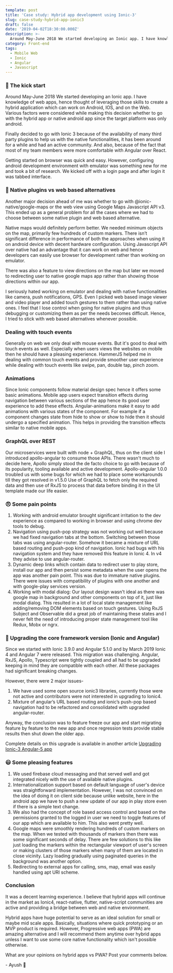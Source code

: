 ```yaml
---
template: post
title: 'Case study: Hybrid app development using Ionic-3'
slug: case-study-hybrid-app-ionic3
draft: false
date: '2019-04-02T18:30:00.000Z'
description: >-
  Around May-June 2018 We started developing an Ionic app. I have knowledge of web apps, hence thought of leveraging those skills to create a hybrid application which can work on Android, IOS, and on the Web...
category: Front-end
tags:
  - Mobile Web
  - Ionic
  - Angular
  - Javascript
---
```


### 🎉 The kick start
Around May-June 2018 We started developing an Ionic app. I have knowledge of web apps, hence thought of leveraging those skills to create a hybrid application which can work on Android, IOS, and on the Web. Various factors were considered while making this decision whether to go with the hybrid app or native android app since the target platform was only android.

Finally decided to go with Ionic 3 because of the availability of many third party plugins to help us with the native functionalities, it has been around for a while and had an active community. And also, because of the fact that most of my team members were more comfortable with Angular over React.

Getting started on browser was quick and easy. However, configuring android development environment with emulator was something new for me and took a bit of research.
We kicked off with a login page and after login it was tabbed interface.

### 🤨 Native plugins vs web based alternatives
Another major decision ahead of me was whether to go with @ionic-native/google-maps or the web view using Google Maps Javascript API v3. This ended up as a general problem for all the cases where we had to choose between some native plugin and web based alternative.

Native maps would definitely perform better. We needed minimum objects on the map, primarily few hundreds of custom markers. There isn’t significant difference in performance of both the approaches when using it on android device with decent hardware configuration. Using Javascript API over native had an advantage that it can work on web and hence developers can easily use browser for development rather than working on emulator.

There was also a feature to view directions on the map but later we moved to redirecting user to native google maps app rather than showing those directions within our app.

I seriously hated working on emulator and dealing with native functionalities like camera, push notifications, GPS. Even I picked web based image viewer and video player and added touch gestures to them rather than using native ones.
I feel that I lose control when going for native plugins and thus debugging or customizing them as per the needs becomes difficult. Hence, I tried to stick with web based alternatives whenever possible.

### Dealing with touch events
Generally on web we only deal with mouse events. But it's good to deal with touch events as well. Especially when users views the websites on mobile then he should have a pleasing experience. HammerJS helped me in dealing with common touch events and provide smoother user experience while dealing with touch events like swipe, pan, double tap, pinch zoom.

### Animations
Since Ionic components follow material design spec hence it offers some basic animations. Mobile app users expect transition effects during navigation between various sections of the app hence its good user experience to add these effects. Angular-animations make it easy to add animations with various states of the component. For example if a component changes state from hide to show or show to hide then it should undergo a specified animation. This helps in providing the transition effects similar to native mobile apps.

### GraphQL over REST
Our microservices were built with node + GraphQL, thus on the client side I introduced apollo-angular to consume those APIs. There wasn't much to decide here, Apollo simply stood the de facto choice to go with because of its popularity, tooling available and active development. Apollo-angular 1.0.0 troubled us with some bugs for which we had to place some workarounds till they got resolved in v1.5.0
Use of GraphQL to fetch only the required data and then use of RxJS to process that data before binding it in the UI template made our life easier.

### 😠 Some pain points
1. Working with android emulator brought significant irritation to the dev experience as compared to working in browser and using chrome dev tools to debug.
2. Navigation using push-pop strategy was not working out well because we had fixed navigation tabs at the bottom. Switching between those tabs was using angular-router. Somehow it became a mixture of URL based routing and push-pop kind of navigation. Ionic had bugs with his navigation system and they have removed this feature in Ionic 4. In v4 they advise to use angular-router.
3. Dynamic deep links which contain data to redirect user to play store, install our app and then persist some metadata when the user opens the app was another pain point. This was due to immature native plugins. There were issues with compatibility of plugins with one another and with google-play services version.
4. Working with modal dialog: Our layout design wasn't ideal as there was google map in background and other components on top of it, just like modal dialog. This resulted in a lot of local state management like adding/removing DOM elements based on touch gestures. Using RxJS Subject and Observable did a great job of maintaining these states and I never felt the need of introducing proper state management tool like Redux, Mobx or ngrx.

### 🧐 Upgrading the core framework version (Ionic and Angular)
Since we started with Ionic 3.9.0 and Angular 5.1.0 and by March 2019 Ionic 4 and Angular 7 were released. This migration was challenging. Angular, RxJS, Apollo, Typescript were tightly coupled and all had to be upgraded keeping in mind they are compatible with each other. All these packages had significant breaking changes.

However, there were 2 major issues-
1. We have used some open source ionic3 libraries, currently those were not active and contributors were not interested in upgrading to Ionic4.
2. Mixture of angular’s URL based routing and ionic’s push-pop based navigation had to be refactored and consolidated with upgraded angular-router.

Anyway, the conclusion was to feature freeze our app and start migrating feature by feature to the new app and once regression tests provide stable results then shut down the older app.

Complete details on this upgrade is available in another article [Upgrading Ionic-3 Angular-5 app](/upgrading-ionic3-angular5-app)

### 😃 Some pleasing features
1. We used firebase cloud messaging and that served well and got integrated nicely with the use of available native plugins.
2. Internationalization support based on default language of user's device was straightforward implementation. However, I was not convinced on the idea of doing it on client side because unlike website, here in the android app we have to push a new update of our app in play store even if there is a simple text change.
3. We also had the concept of role based access control and based on the permissions granted to the logged in user we need to toggle features of our app which are available to him. This also went pretty well.
4. Google maps were smoothly rendering hundreds of custom markers on the map. When we tested with thousands of markers then there was some significant seconds of delay. There are few solutions to this like just loading the markers within the rectangular viewport of user's screen or making clusters of those markers when many of them are located in close vicinity. Lazy loading gradually using paginated queries in the background was another option.
5. Redirecting to external apps for calling, sms, map, email was easily handled using apt URI scheme.

### Conclusion
It was a decent learning experience. I believe that hybrid apps will continue in the market as Ionic4, react-native, flutter, native-script communities are active and providing a bridge between web and native environment.

Hybrid apps have huge potential to serve as an ideal solution for small or maybe mid scale apps. Basically, situations where quick prototyping or an MVP product is required. However, Progressive web apps (PWA) are amazing  alternative and I will recommend them anytime over hybrid apps unless I want to use some core native functionality which isn't possible otherwise.

What are your opinions on hybrid apps vs PWA? Post your comments below.

\- Ayush 🙂
